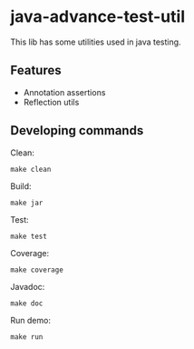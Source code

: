 # java-advance-test-util

This lib has some utilities used in java testing.

## Features

- Annotation assertions
- Reflection utils

## Developing commands

Clean:
```
make clean
```

Build:
```
make jar
```

Test:
```
make test
```

Coverage:
```
make coverage
```

Javadoc:
```
make doc
```

Run demo:
```
make run
```
